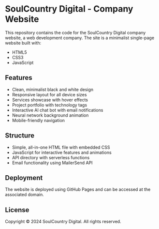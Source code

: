 # SoulCountry Digital - Company Website

This repository contains the code for the SoulCountry Digital company website, a web development company. The site is a minimalist single-page website built with:

- HTML5
- CSS3
- JavaScript

## Features

- Clean, minimalist black and white design
- Responsive layout for all device sizes
- Services showcase with hover effects
- Project portfolio with technology tags
- Interactive AI chat bot with email notifications
- Neural network background animation
- Mobile-friendly navigation

## Structure

- Simple, all-in-one HTML file with embedded CSS
- JavaScript for interactive features and animations
- API directory with serverless functions
- Email functionality using MailerSend API

## Deployment

The website is deployed using GitHub Pages and can be accessed at the associated domain.

## License

Copyright © 2024 SoulCountry Digital. All rights reserved.